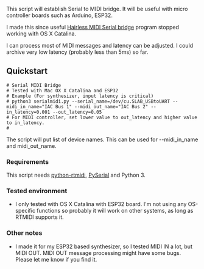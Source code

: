 
This script will establish Serial to MIDI bridge.
It will be useful with micro controller boards such as Arduino, ESP32.

I made this since useful [Hairless MIDI Serial bridge](https://github.com/projectgus/hairless-midiserial) program stopped working with OS X Catalina.

I can process most of MIDI messages and latency can be adjusted. I could archive very low latency (probably less than 5ms) so far.

## Quickstart
```
# Serial MIDI Bridge
# Tested with Mac OX X Catalina and ESP32
# Example (For synthesizer, input latency is critical)
# python3 serialmidi.py --serial_name=/dev/cu.SLAB_USBtoUART --midi_in_name="IAC Bus 1" --midi_out_name="IAC Bus 2" --in_latency=0.001 --out_latency=0.05
# For MIDI controller, set lower value to out_latency and higher value to in_latency.
#
```
The script will put list of device names. This can be used for --midi_in_name and midi_out_name.

### Requirements

This script needs [python-rtmidi](https://pypi.org/project/python-rtmidi/), [PySerial](https://pypi.org/project/pyserial/) and Python 3.

### Tested environment
- I only tested with OS X Catalina with ESP32 board. I'm not using any OS-specific functions so probably it will work on other systems, as long as RTMIDI supports it.

### Other notes
- I made it for my ESP32 based synthesizer, so I tested MIDI IN a lot, but MIDI OUT. MIDI OUT message processing might have some bugs. Please let me know if you find it.


